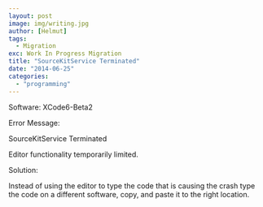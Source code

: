 ```yaml
---
layout: post
image: img/writing.jpg
author: [Helmut]
tags:
  - Migration
exc: Work In Progress Migration
title: "SourceKitService Terminated"
date: "2014-06-25"
categories: 
  - "programming"
---
```


Software: XCode6-Beta2

Error Message:

SourceKitService Terminated

Editor functionality temporarily limited.

Solution:

Instead of using the editor to type the code that is causing the crash type the code on a different software, copy, and paste it to the right location.
